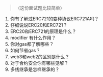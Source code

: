 > （这份面试题比较简单）

1. 你有了解过ERC721的变种协议ERC721A吗？
2. 仔细说说ERC20和ERC721？
3. ERC20和ERC721的原理是什么？
4. modifier 有什么作用？
5. 你对gas都了解哪些？
6. 如何节省gas？
7. web3和web2的区别是什么？
8. 对于合约安全你有哪些见解？
9. 多线继承是怎样继承的？